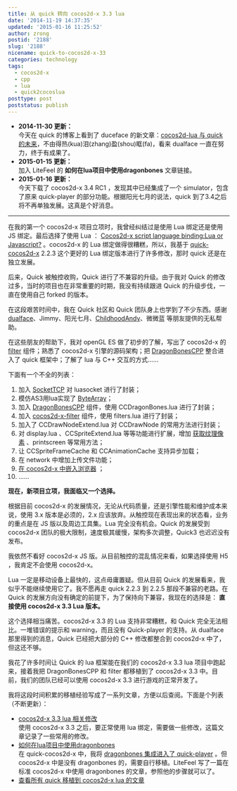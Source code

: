```yaml
---
title: 从 quick 转向 cocos2d-x 3.3 lua
date: '2014-11-19 14:37:35'
updated: '2015-01-16 11:25:52'
author: zrong
postid: '2188'
slug: '2188'
nicename: quick-to-cocos2d-x-33
categories: technology
tags:
  - cocos2d-x
  - cpp
  - lua
  - quick2cocoslua
posttype: post
poststatus: publish
---
```


- **2014-11-30 更新：**  
今天在 quick 的博客上看到了 duceface 的新文章：[cocos2d-lua 与 quick 的未来][11]，不由得热(kua)泪(zhang)盈(shou)眶(fa)，看来 dualface 一直在努力，终于有成果了。
- **2015-01-15 更新：**  
加入 LiteFeel 的 **如何在lua项目中使用dragonbones** 文章链接。
- **2015-01-16 更新：**  
今天下载了 cocos2d-x 3.4 RC1 ，发现其中已经集成了一个 simulator，包含了原来 quick-player 的部分功能。根据阳光七月的说法，quick 到了3.4之后将不再单独发展。这真是个好消息。

----

在我的第一个 cocos2d-x 项目立项时，我曾经纠结过是使用 Lua 绑定还是使用 JS 绑定。最后选择了使用 Lua ： [Cocos2d-x script language binding:Lua or Javascript?][8] 。cocos2d-x 的 Lua 绑定做得很糟糕，所以，我基于 [quick-cocos2d-x][1] 2.2.3 这个更好的 Lua 绑定版本进行了许多修改，那时 quick 还是在独立发展。

后来，Quick 被触控收购，Quick 进行了不兼容的升级。由于我对 Quick 的修改过多，当时的项目也在非常重要的时期，我没有持续跟进 Quick 的升级步伐，一直在使用自己 forked 的版本。

在这段艰苦时间中，我在 Quick 社区和 Quick 团队身上也学到了不少东西。感谢 [dualface][7]、Jimmy、阳光七月、[ChildhoodAndy][6]、微微蓝 等朋友提供的无私帮助。

在这些朋友的帮助下，我对 openGL ES 做了初步的了解，写出了 cocos2d-x 的 [filter][3] 组件；熟悉了 cocos2d-x 引擎的源码架构；把 [DragonBonesCPP][2] 整合进入了 quick 框架中；了解了 lua 与 C++ 交互的方式……

下面有一个不全的列表： <!--more-->

1. 加入 [SocketTCP][4] 对 luasocket 进行了封装；
1. 模仿AS3用lua实现了 [ByteArray][5]；
1. 加入 [DragonBonesCPP][2] 组件，使用 CCDragonBones.lua 进行了封装；
1. 加入 [cocos2d-x-filter][3] 组件，使用 filters.lua 进行了封装；
1. 加入了 CCDrawNodeExtend.lua 对 CCDrawNode 的常用方法进行封装；
1. 对 display.lua 、CCSpriteExtend.lua 等等功能进行扩展，增加 [获取纹理像素][10] 、printscreen 等常用方法；
1. 让 CCSpriteFrameCache 和 CCAnimationCache 支持异步加载；
1. 在 network 中增加上传文件功能；
1. [在 cocos2d-x 中嵌入浏览器][9] ；
1. ……

**现在，新项目立项，我面临又一个选择。**

根据目前 cocos2d-x 的发展情况，无论从代码质量，还是引擎性能和维护成本来说，使用 3.x 版本是必须的，2.x 应该放弃。从触控现在表现出来的状态看，业务的重点是在 JS 版以及周边工具集。Lua 完全没有机会。Quick 的发展受到 cocos2d-x 团队的极大限制，速度极其缓慢，架构多次调整，Quick3 也迟迟没有发布。

我依然不看好 cocos2d-x JS 版。从目前触控的混乱情况来看，如果选择使用 H5 ，我肯定不会使用 cocos2d-x。

Lua 一定是移动设备上最快的，这点毋庸置疑。但从目前 Quick 的发展看来，我似乎不能继续使用它了。我不愿再走 quick 2.2.3 到 2.2.5 那段不兼容的老路。在 Quick 的发展方向没有确定的前提下，为了保持向下兼容，我现在的选择是： **直接使用 cocos2d-x 3.3 Lua 版本。**

这个选择相当痛苦。cocos2d-x 3.3 的 Lua 支持非常糟糕，和 Quick 完全无法相比。一堆错误的提示和 warning，而且没有 Quick-player 的支持。从 dualface 那里得到的消息，Quick 已经把大部分的 C++ 修改都整合到 cocos2d-x 中了，但这还不够。

我花了许多时间让 Quick 的 lua 框架能在我们的 cocos2d-x 3.3 lua 项目中跑起来，接着我把 DragonBonesCPP 和 filter 都移植到了 cocos2d-x 3.3 中。目前，我们的团队已经可以使用 cocos2d-x 3.3 进行游戏的正常开发了。

我将这段时间积累的移植经验写成了一系列文章，方便以后查阅。下面是个列表（不断更新）：

- [cocos2d-x 3.3 lua 相关修改][51]  
使用 cocos2d-x 3.3 之后，要正常使用 lua 绑定，需要做一些修改，这篇文章记录了一些常用的修改。  
- [如何在lua项目中使用dragonbones][52]  
在 quick-cocos2d-x 中，我将 [dragonbones 集成进入了 quick-player][12] 。但 cocos2d-x 中是没有 dragonbones 的，需要自行移植。LiteFeel 写了一篇在标准 cocos2d-x 中使用 dragonbones 的文章，参照他的步骤就可以了。  
- [查看所有 quick 移植到 cocos2d-x lua 的文章][53]

[1]: https://github.com/zrong/quick-cocos2d-x
[2]: https://blog.zengrong.net/post/2133.html
[3]: https://github.com/zrong/cocos2d-x-filters
[4]: https://blog.zengrong.net/post/1980.html
[5]: https://blog.zengrong.net/post/1968.html
[6]: http://childhood.logdown.com/
[7]: http://quick.cocoachina.com/
[8]: https://blog.zengrong.net/post/1924.html
[9]: https://blog.zengrong.net/post/2123.html
[10]: https://blog.zengrong.net/post/2104.html
[11]: http://quick.cocos.org/?p=1703
[12]: https://blog.zengrong.net/post/2133.html
[51]: https://blog.zengrong.net/post/2194.html
[52]: http://www.litefeel.com/how-to-use-dragonbones-in-lua/
[53]: https://blog.zengrong.net/tag/quick2cocoslua/

